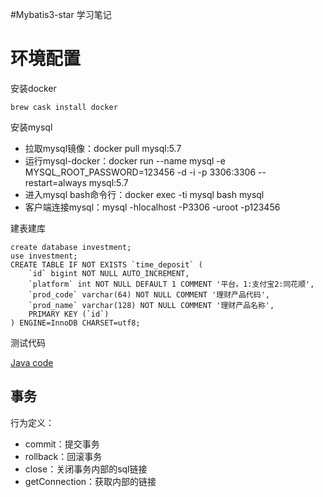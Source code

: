 #Mybatis3-star 学习笔记

# 环境配置

安装docker

```
brew cask install docker
```

安装mysql

- 拉取mysql镜像：docker pull mysql:5.7 
- 运行mysql-docker：docker run --name mysql -e MYSQL_ROOT_PASSWORD=123456 -d -i -p 3306:3306 --restart=always mysql:5.7 
- 进入mysql bash命令行：docker exec -ti mysql bash mysql
- 客户端连接mysql：mysql -hlocalhost -P3306 -uroot -p123456

建表建库

```mysql
create database investment;
use investment;
CREATE TABLE IF NOT EXISTS `time_deposit` (
	`id` bigint NOT NULL AUTO_INCREMENT,
	`platform` int NOT NULL DEFAULT 1 COMMENT '平台。1:支付宝2:同花顺',
	`prod_code` varchar(64) NOT NULL COMMENT '理财产品代码',
	`prod_name` varchar(128) NOT NULL COMMENT '理财产品名称',
	PRIMARY KEY (`id`)
) ENGINE=InnoDB CHARSET=utf8;
```

测试代码

[Java code](https://github.com/vmstar/mybatis.git)

## 事务

行为定义：

- commit：提交事务
- rollback：回滚事务
- close：关闭事务内部的sql链接
- getConnection：获取内部的链接


